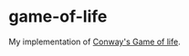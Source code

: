 # game-of-life
My implementation of [Conway's Game of life](https://en.wikipedia.org/wiki/Conway%27s_Game_of_Life).
